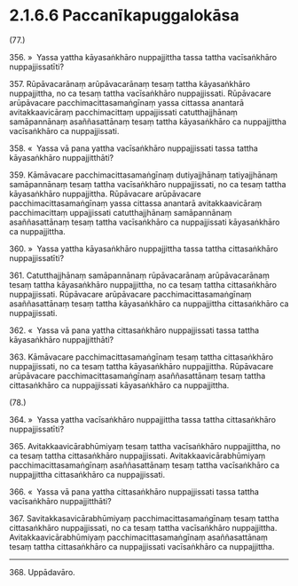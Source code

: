 # 2.1.6.6 Paccanīkapuggalokāsa

(77.)

356\. »  Yassa yattha kāyasaṅkhāro nuppajjittha tassa tattha vacīsaṅkhāro nuppajjissatīti?

357\. Rūpāvacarānaṃ arūpāvacarānaṃ tesaṃ tattha kāyasaṅkhāro nuppajjittha, no ca tesaṃ tattha vacīsaṅkhāro nuppajjissati. Rūpāvacare arūpāvacare pacchimacittasamaṅgīnaṃ yassa cittassa anantarā avitakkaavicāraṃ pacchimacittaṃ uppajjissati catutthajjhānaṃ samāpannānaṃ asaññasattānaṃ tesaṃ tattha kāyasaṅkhāro ca nuppajjittha vacīsaṅkhāro ca nuppajjissati.

358\. «  Yassa vā pana yattha vacīsaṅkhāro nuppajjissati tassa tattha kāyasaṅkhāro nuppajjitthāti?

359\. Kāmāvacare pacchimacittasamaṅgīnaṃ dutiyajjhānaṃ tatiyajjhānaṃ samāpannānaṃ tesaṃ tattha vacīsaṅkhāro nuppajjissati, no ca tesaṃ tattha kāyasaṅkhāro nuppajjittha. Rūpāvacare arūpāvacare pacchimacittasamaṅgīnaṃ yassa cittassa anantarā avitakkaavicāraṃ pacchimacittaṃ uppajjissati catutthajjhānaṃ samāpannānaṃ asaññasattānaṃ tesaṃ tattha vacīsaṅkhāro ca nuppajjissati kāyasaṅkhāro ca nuppajjittha.

360\. »  Yassa yattha kāyasaṅkhāro nuppajjittha tassa tattha cittasaṅkhāro nuppajjissatīti?

361\. Catutthajjhānaṃ samāpannānaṃ rūpāvacarānaṃ arūpāvacarānaṃ tesaṃ tattha kāyasaṅkhāro nuppajjittha, no ca tesaṃ tattha cittasaṅkhāro nuppajjissati. Rūpāvacare arūpāvacare pacchimacittasamaṅgīnaṃ asaññasattānaṃ tesaṃ tattha kāyasaṅkhāro ca nuppajjittha cittasaṅkhāro ca nuppajjissati.

362\. «  Yassa vā pana yattha cittasaṅkhāro nuppajjissati tassa tattha kāyasaṅkhāro nuppajjitthāti?

363\. Kāmāvacare pacchimacittasamaṅgīnaṃ tesaṃ tattha cittasaṅkhāro nuppajjissati, no ca tesaṃ tattha kāyasaṅkhāro nuppajjittha. Rūpāvacare arūpāvacare pacchimacittasamaṅgīnaṃ asaññasattānaṃ tesaṃ tattha cittasaṅkhāro ca nuppajjissati kāyasaṅkhāro ca nuppajjittha.

(78.)

364\. »  Yassa yattha vacīsaṅkhāro nuppajjittha tassa tattha cittasaṅkhāro nuppajjissatīti?

365\. Avitakkaavicārabhūmiyaṃ tesaṃ tattha vacīsaṅkhāro nuppajjittha, no ca tesaṃ tattha cittasaṅkhāro nuppajjissati. Avitakkaavicārabhūmiyaṃ pacchimacittasamaṅgīnaṃ asaññasattānaṃ tesaṃ tattha vacīsaṅkhāro ca nuppajjittha cittasaṅkhāro ca nuppajjissati.

366\. «  Yassa vā pana yattha cittasaṅkhāro nuppajjissati tassa tattha vacīsaṅkhāro nuppajjitthāti?

367\. Savitakkasavicārabhūmiyaṃ pacchimacittasamaṅgīnaṃ tesaṃ tattha cittasaṅkhāro nuppajjissati, no ca tesaṃ tattha vacīsaṅkhāro nuppajjittha. Avitakkaavicārabhūmiyaṃ pacchimacittasamaṅgīnaṃ asaññasattānaṃ tesaṃ tattha cittasaṅkhāro ca nuppajjissati vacīsaṅkhāro ca nuppajjittha.

---

368\. Uppādavāro.
